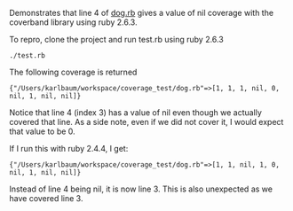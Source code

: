 
Demonstrates that line 4 of [dog.rb](https://github.com/kbaum/coverage_test/blob/master/dog.rb#L4) gives a value of nil coverage with the coverband library using ruby 2.6.3. 

To repro, clone the project and run test.rb using ruby 2.6.3

```
./test.rb
```

The following coverage is returned

```
{"/Users/karlbaum/workspace/coverage_test/dog.rb"=>[1, 1, 1, nil, 0, nil, 1, nil, nil]}
```

Notice that line 4 (index 3) has a value of nil even though we actually covered that line. As a side note, even if we did not cover it, I would expect that value to be 0.

If I run this with ruby 2.4.4, I get:

```
{"/Users/karlbaum/workspace/coverage_test/dog.rb"=>[1, 1, nil, 1, 0, nil, 1, nil, nil]}
```

Instead of line 4 being nil, it is now line 3. This is also unexpected as we have covered line 3.
